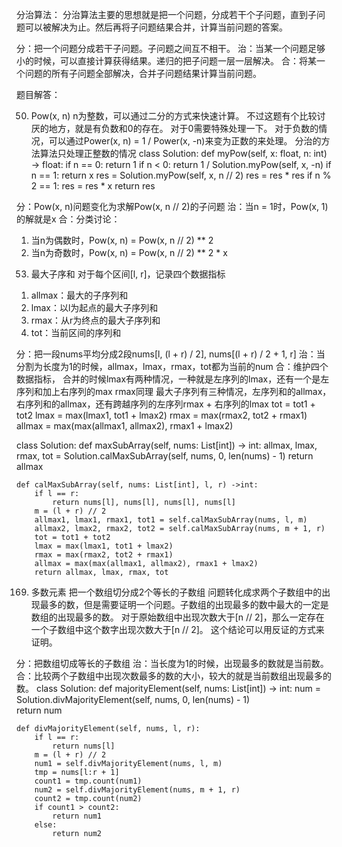 分治算法：
分治算法主要的思想就是把一个问题，分成若干个子问题，直到子问题可以被解决为止。然后再将子问题结果合并，计算当前问题的答案。

分：把一个问题分成若干子问题。子问题之间互不相干。
治：当某一个问题足够小的时候，可以直接计算获得结果。递归的把子问题一层一层解决。
合：将某一个问题的所有子问题全部解决，合并子问题结果计算当前问题。

题目解答：

50. Pow(x, n)
n为整数，可以通过二分的方式来快速计算。
不过这题有个比较讨厌的地方，就是有负数和0的存在。
对于0需要特殊处理一下。
对于负数的情况，可以通过Power(x, n) = 1 / Power(x, -n)来变为正数的来处理。
分治的方法算法只处理正整数的情况
class Solution:
    def myPow(self, x: float, n: int) -> float:
    	if n == 0:
    		return 1
    	if n < 0:
    		return 1 / Solution.myPow(self, x, -n)
    	if n == 1:
    		return x
    	res = Solution.myPow(self, x, n // 2)
    	res = res * res
    	if n % 2 == 1:
    		res = res * x
    	return res

分：Pow(x, n)问题变化为求解Pow(x, n // 2)的子问题
治：当n = 1时，Pow(x, 1)的解就是x
合：分类讨论：
1) 当n为偶数时，Pow(x, n) = Pow(x, n // 2) ** 2
2) 当n为奇数时，Pow(x, n) = Pow(x, n // 2) ** 2 * x

53. 最大子序和
对于每个区间[l, r]，记录四个数据指标
1) allmax：最大的子序列和
2) lmax：以l为起点的最大子序列和
3) rmax：从r为终点的最大子序列和
4) tot：当前区间的序列和

分：把一段nums平均分成2段nums[l, (l + r) / 2], nums[(l + r) / 2 + 1, r]
治：当分割为长度为1的时候，allmax，lmax，rmax，tot都为当前的num
合：维护四个数据指标，
	合并的时候lmax有两种情况，一种就是左序列的lmax，还有一个是左序列和加上右序列的max
	rmax同理
	最大子序列有三种情况，左序列和的allmax，右序列和的allmax，还有跨越序列的左序列rmax + 右序列的lmax
	tot = tot1 + tot2
	lmax = max(lmax1, tot1 + lmax2)
	rmax = max(rmax2, tot2 + rmax1)
	allmax = max(max(allmax1, allmax2), rmax1 + lmax2)

class Solution:
    def maxSubArray(self, nums: List[int]) -> int:
    	allmax, lmax, rmax, tot = Solution.calMaxSubArray(self, nums, 0, len(nums) - 1)
    	return allmax

    def calMaxSubArray(self, nums: List[int], l, r) ->int:
    	if l == r:
    		return nums[l], nums[l], nums[l], nums[l]
    	m = (l + r) // 2
    	allmax1, lmax1, rmax1, tot1 = self.calMaxSubArray(nums, l, m)
    	allmax2, lmax2, rmax2, tot2 = self.calMaxSubArray(nums, m + 1, r)
    	tot = tot1 + tot2
    	lmax = max(lmax1, tot1 + lmax2)
    	rmax = max(rmax2, tot2 + rmax1)
    	allmax = max(max(allmax1, allmax2), rmax1 + lmax2)
    	return allmax, lmax, rmax, tot

169. 多数元素
把一个数组切分成2个等长的子数组
问题转化成求两个子数组中的出现最多的数，但是需要证明一个问题。子数组的出现最多的数中最大的一定是数组的出现最多的数。
对于原始数组中出现次数大于[n // 2]，那么一定存在一个子数组中这个数字出现次数大于[n // 2]。
这个结论可以用反证的方式来证明。

分：把数组切成等长的子数组
治：当长度为1的时候，出现最多的数就是当前数。
合：比较两个子数组中出现次数最多的数的大小，较大的就是当前数组出现最多的数。
class Solution:
    def majorityElement(self, nums: List[int]) -> int:
    	num = Solution.divMajorityElement(self, nums, 0, len(nums) - 1)    
    	return num
    
    def divMajorityElement(self, nums, l, r):
    	if l == r:
    		return nums[l]
    	m = (l + r) // 2
    	num1 = self.divMajorityElement(nums, l, m)
    	tmp = nums[l:r + 1]
    	count1 = tmp.count(num1)
    	num2 = self.divMajorityElement(nums, m + 1, r)
    	count2 = tmp.count(num2)
    	if count1 > count2:
    		return num1
    	else:
    		return num2